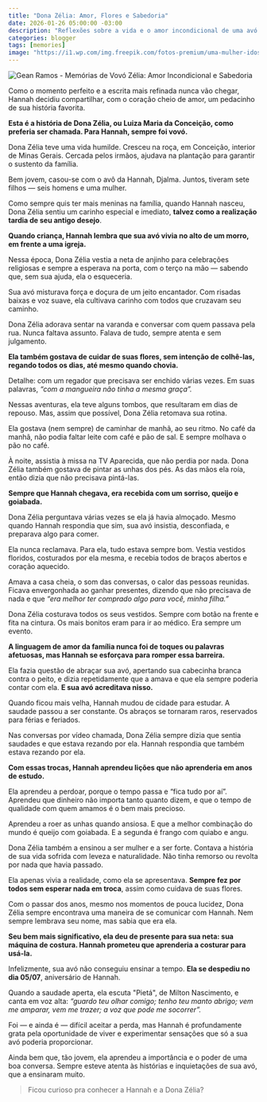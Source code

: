 ```yaml
---
title: "Dona Zélia: Amor, Flores e Sabedoria"
date: 2026-01-26 05:00:00 -03:00
description: "Reflexões sobre a vida e o amor incondicional de uma avó."
categories: blogger
tags: [memories]
image: "https://i1.wp.com/img.freepik.com/fotos-premium/uma-mulher-idosa-guia-sua-neta-enquanto-amassam-massa-em-conjunto-em-uma-bancada-da-cozinha-o-po-de-farinha-enche-o-ar-enquanto-desfrutam-deste-tempo-significativo-de-ligacao_564714-82999.jpg?resize=600,338"
---
```


![Gean Ramos - Memórias de Vovó Zélia: Amor Incondicional e Sabedoria](https://i1.wp.com/img.freepik.com/fotos-premium/uma-mulher-idosa-guia-sua-neta-enquanto-amassam-massa-em-conjunto-em-uma-bancada-da-cozinha-o-po-de-farinha-enche-o-ar-enquanto-desfrutam-deste-tempo-significativo-de-ligacao_564714-82999.jpg?resize=600,338)


Como o momento perfeito e a escrita mais refinada nunca vão chegar, Hannah decidiu compartilhar, com o coração cheio de amor, um pedacinho de sua história favorita.

**Esta é a história de Dona Zélia, ou Luiza Maria da Conceição, como preferia ser chamada. Para Hannah, sempre foi vovó.**

Dona Zélia teve uma vida humilde. Cresceu na roça, em Conceição, interior de Minas Gerais. Cercada pelos irmãos, ajudava na plantação para garantir o sustento da família.

Bem jovem, casou-se com o avô da Hannah, Djalma. Juntos, tiveram sete filhos — seis homens e uma mulher. 

Como sempre quis ter mais meninas na família, quando Hannah nasceu, Dona Zélia sentiu um carinho especial e imediato, **talvez como a realização tardia de seu antigo desejo**.

**Quando criança, Hannah lembra que sua avó vivia no alto de um morro, em frente a uma igreja.**

Nessa época, Dona Zélia vestia a neta de anjinho para celebrações religiosas e sempre a esperava na porta, com o terço na mão — sabendo que, sem sua ajuda, ela o esqueceria.

Sua avó misturava força e doçura de um jeito encantador. Com risadas baixas e voz suave, ela cultivava carinho com todos que cruzavam seu caminho.

Dona Zélia adorava sentar na varanda e conversar com quem passava pela rua. Nunca faltava assunto. Falava de tudo, sempre atenta e sem julgamento.

**Ela também gostava de cuidar de suas flores, sem intenção de colhê-las, regando todos os dias, até mesmo quando chovia.**

Detalhe: com um regador que precisava ser enchido várias vezes. Em suas palavras, _“com a mangueira não tinha a mesma graça”._

Nessas aventuras, ela teve alguns tombos, que resultaram em dias de repouso. Mas, assim que possível, Dona Zélia retomava sua rotina.

Ela gostava (nem sempre) de caminhar de manhã, ao seu ritmo. No café da manhã, não podia faltar leite com café e pão de sal. E sempre molhava o pão no café.

À noite, assistia à missa na TV Aparecida, que não perdia por nada. Dona Zélia também gostava de pintar as unhas dos pés. As das mãos ela roía, então dizia que não precisava pintá-las.

**Sempre que Hannah chegava, era recebida com um sorriso, queijo e goiabada.**

Dona Zélia perguntava várias vezes se ela já havia almoçado. Mesmo quando Hannah respondia que sim, sua avó insistia, desconfiada, e preparava algo para comer.

Ela nunca reclamava. Para ela, tudo estava sempre bom. Vestia vestidos floridos, costurados por ela mesma, e recebia todos de braços abertos e coração aquecido.

Amava a casa cheia, o som das conversas, o calor das pessoas reunidas. Ficava envergonhada ao ganhar presentes, dizendo que não precisava de nada e que _“era melhor ter comprado algo para você, minha filha.”_

Dona Zélia costurava todos os seus vestidos. Sempre com botão na frente e fita na cintura. Os mais bonitos eram para ir ao médico. Era sempre um evento.

**A linguagem de amor da família nunca foi de toques ou palavras afetuosas, mas Hannah se esforçava para romper essa barreira.**

Ela fazia questão de abraçar sua avó, apertando sua cabecinha branca contra o peito, e dizia repetidamente que a amava e que ela sempre poderia contar com ela. **E sua avó acreditava nisso.**

Quando ficou mais velha, Hannah mudou de cidade para estudar. A saudade passou a ser constante. Os abraços se tornaram raros, reservados para férias e feriados.

Nas conversas por vídeo chamada, Dona Zélia sempre dizia que sentia saudades e que estava rezando por ela. Hannah respondia que também estava rezando por ela.

**Com essas trocas, Hannah aprendeu lições que não aprenderia em anos de estudo.**

Ela aprendeu a perdoar, porque o tempo passa e “fica tudo por aí”. Aprendeu que dinheiro não importa tanto quanto dizem, e que o tempo de qualidade com quem amamos é o bem mais precioso.

Aprendeu a roer as unhas quando ansiosa. E que a melhor combinação do mundo é queijo com goiabada. E a segunda é frango com quiabo e angu.

Dona Zélia também a ensinou a ser mulher e a ser forte. Contava a história de sua vida sofrida com leveza e naturalidade. Não tinha remorso ou revolta por nada que havia passado.

Ela apenas vivia a realidade, como ela se apresentava. **Sempre fez por todos sem esperar nada em troca**, assim como cuidava de suas flores.

Com o passar dos anos, mesmo nos momentos de pouca lucidez, Dona Zélia sempre encontrava uma maneira de se comunicar com Hannah. Nem sempre lembrava seu nome, mas sabia que era ela.

**Seu bem mais significativo, ela deu de presente para sua neta: sua máquina de costura. Hannah prometeu que aprenderia a costurar para usá-la.**

Infelizmente, sua avó não conseguiu ensinar a tempo. **Ela se despediu no dia 05/07**, aniversário de Hannah.

Quando a saudade aperta, ela escuta "Pietá", de Milton Nascimento, e canta em voz alta: _“guardo teu olhar comigo; tenho teu manto abrigo; vem me amparar, vem me trazer; a voz que pode me socorrer”._

Foi — e ainda é — difícil aceitar a perda, mas Hannah é profundamente grata pela oportunidade de viver e experimentar sensações que só a sua avó poderia proporcionar.

Ainda bem que, tão jovem, ela aprendeu a importância e o poder de uma boa conversa. Sempre esteve atenta às histórias e inquietações de sua avó, que a ensinaram muito.

> Ficou curioso pra conhecer a Hannah e a Dona Zélia?
